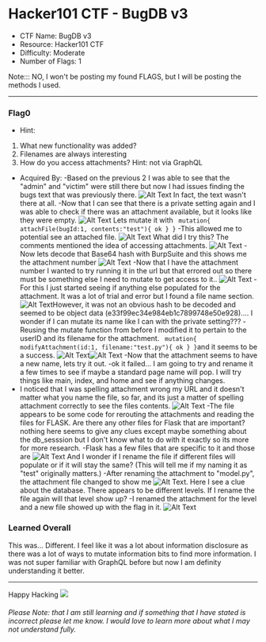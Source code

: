 # Hacker101 CTF - BugDB v3

- CTF Name: BugDB v3
- Resource: Hacker101 CTF
- Difficulty: Moderate
- Number of Flags: 1

Note::: NO, I won't be posting my found FLAGS, but I will be posting the methods I used. 

<hr>

### Flag0
- Hint: 
 1. What new functionality was added?
 2. Filenames are always interesting
 3. How do you access attachments? Hint: not via GraphQL
- Acquired By: 
 -Based on the previous 2 I was able to see that the "admin" and "victim" were still there but now I had issues finding the bugs text that was previously there. ![Alt Text](https://dev-to-uploads.s3.amazonaws.com/i/3q6e5beub5k0y7yli9uk.png) In fact, the text wasn't there at all.
 -Now that I can see that there is a private setting again and I was able to check if there was an attachment available, but it looks like they were empty. ![Alt Text](https://dev-to-uploads.s3.amazonaws.com/i/8i5gydhma5vmfhfca5gb.png) Lets mutate it with
 `
mutation{
  attachFile(bugId:1, contents:"test"){
    ok
  }
}`
 -This allowed me to potential see an attached file. ![Alt Text](https://dev-to-uploads.s3.amazonaws.com/i/27fddzehrjkb1m8fhc5v.png) What did I try this? The comments mentioned the idea of accessing attachments. ![Alt Text](https://dev-to-uploads.s3.amazonaws.com/i/ap3wrvic71a15gmowugf.png)
 -Now lets decode that Base64 hash with BurpSuite and this shows me the attachment number ![Alt Text](https://dev-to-uploads.s3.amazonaws.com/i/2wrkfcjp1zs26harsffr.png)
 -Now that I have the attachment number I wanted to try running it in the url but that errored out so there must be something else I need to mutate to get access to it.. ![Alt Text](https://dev-to-uploads.s3.amazonaws.com/i/4q3350quv3tk7zsfx2u2.png)
 -For this I just started seeing if anything else populated for the attachment. It was a lot of trial and error but I found a file name section. ![Alt Text](https://dev-to-uploads.s3.amazonaws.com/i/1252jotltu6cwf8o48xo.png)However, it was not an obvious hash to be decoded and seemed to be object data (e33f99ec34e984eb1c7899748e50e928).... I wonder if I can mutate its name like I can with the private setting???
 -Reusing the mutate function from before I modified it to pertain to the userID and its filename for the attachment.
 `
mutation{
  modifyAttachment(id:1, filename:"test.py"){
    ok
  }
}`and it seems to be a success. ![Alt Text](https://dev-to-uploads.s3.amazonaws.com/i/j4gr0lypl7acwuif3724.png)![Alt Text](https://dev-to-uploads.s3.amazonaws.com/i/4n66o8zqjmkev6no3nig.png)
 -Now that the attachment seems to have a new name, lets try it out.
 -ok it failed... I am going to try and rename it a few times to see if maybe a standard page name will pop. I will try things like main, index, and home and see if anything changes.
- I noticed that I was spelling attachment wrong my URL and it doesn't matter what you name the file, so far, and its just a matter of spelling attachment correctly to see the files contents. ![Alt Text](https://dev-to-uploads.s3.amazonaws.com/i/oj2d7wrwn2h279ik9wrr.png)
 -The file appears to be some code for rerouting the attachments and reading the files for FLASK. Are there any other files for Flask that are important? nothing here seems to give any clues except maybe something about the db_sesssion but I don't know what to do with it exactly so its more for more research. 
 -Flask has a few files that are specific to it and those are ![Alt Text](https://dev-to-uploads.s3.amazonaws.com/i/snapcum7ifgdo9yvkoo3.png) And I wonder if I rename the file if different files will populate or if it will stay the same? (This will tell me if my naming it as "test" originally matters.)
 -After renaming the attachment to "model.py", the attachment file changed to show me ![Alt Text](https://dev-to-uploads.s3.amazonaws.com/i/5n1yld51h7ea0iuag5mt.png). Here I see a clue about the database. There appears to be different levels. If I rename the file again will that level show up?
 -I renamed the attachment for the level and a new file showed up with the flag in it. ![Alt Text](https://dev-to-uploads.s3.amazonaws.com/i/gv0oizeqdawrl3uw5bnj.png)



### Learned Overall
This was... Different. I feel like it was a lot about information disclosure as there was a lot of ways to mutate information bits to find more information. I was not super familiar with GraphQL before but now I am definity understanding it better. 



<hr>

Happy Hacking
![](https://media.giphy.com/media/l3vRmVv5P01I5NDAA/giphy.gif)

###### Please Note: that I am still learning and if something that I have stated is incorrect please let me know. I would love to learn more about what I may not understand fully.
